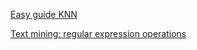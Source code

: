 [Easy guide KNN](https://kevinzakka.github.io/2016/07/13/k-nearest-neighbor/)

[Text mining: regular expression operations](https://docs.python.org/3/library/re.html)
